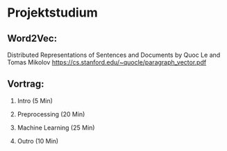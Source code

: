 # Projektstudium


## Word2Vec:
Distributed Representations of Sentences and Documents by Quoc Le and Tomas Mikolov
https://cs.stanford.edu/~quocle/paragraph_vector.pdf


## Vortrag:

1. Intro (5 Min)

2. Preprocessing (20 Min)

3. Machine Learning (25 Min)

4. Outro (10 Min)
